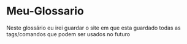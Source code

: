 # Meu-Glossario
Neste glossário eu irei guardar o site em que esta guardado todas as tags/comandos que podem ser usados no futuro
